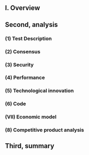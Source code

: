 I. Overview
---------



Second, analysis
--------

### (1) Test Description



### (2) Consensus


### (3) Security



### (4) Performance



### (5) Technological innovation



### (6) Code



### (VII) Economic model



### (8) Competitive product analysis



Third, summary
--------
